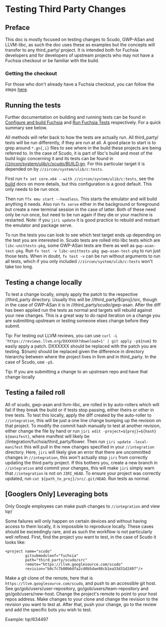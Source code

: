 <!--
    (C) Copyright 2023 The Fuchsia Authors. All rights reserved.
    Use of this source code is governed by a BSD-style license that can be
    found in the LICENSE file.
-->

# Testing Third Party Changes

## Preface

This doc is mostly focused on testing changes to Scudo, GWP-ASan and LLVM-libc,
as such the doc uses these as examples but the concepts will transfer to any
third_party/ project. It is intended both for Fuchsia developers and for
developers of upstream projects who may not have a Fuchsia checkout or be
familiar with the build.

### Getting the checkout

For those who don't already have a Fuchsia checkout, you can follow the steps
[here](/docs/get-started/get_fuchsia_source.md).

## Running the tests

Further documentation on building and running tests can be found in
[Configure and build Fuchsia](/docs/get-started/build_fuchsia.md) and
[Run Fuchsia Tests](/docs/development/testing/run_fuchsia_tests.md) respectively.
For a quick summary see below.

All methods will refer back to how the tests are actually run. All third_party/
tests will be run differently, if they are run at all. A good place to start
is to grep around `*.gn{,i}` files to see where in the build these projects are
being referred to. In the case of Scudo, it is part of libc's build and most
of the build logic concerning it and its tests can be found in
[//zircon/system/ulib/c/scudo/BUILD.gn](/zircon/system/ulib/c/scudo/BUILD.gn).
For this particular target it is depended on by `//zircon/system/ulib/c:tests`.

First run `fx set core.x64 --with //zircon/system/ulib/c:tests`, see the
[build](/docs/get-started/build_fuchsia.md) docs on more details, but this
configuration is a good default. This only needs to be run once.

Then run `ffx emu start --headless`. This starts the emulator and will build
anything it needs. Also run `fx serve` either in the background or foreground
but create a new terminal session in the case of latter. Both of these need
only be run once, but need to be run again if they die or your machine is
restarted. Note: if you `jiri update` it is good practice to rebuild and
restsart the emulator and package serve.

To run the tests you can look to see which test target ends up depending on
the test you are interested in. Scudo tests are rolled into libc tests which
are `libc-unittests-pkg`, some GWP-ASan tests are there as well as
`gwp-asan-test-pkg`. Run `fx test -v libc-unittests-pkg gwp-asan-test-pkg` to run just those tests.
When in doubt, `fx test -v` can be run without arguments to run all tests, which
if you only included `//zircon/system/ulib/c:tests` won't take too long.

## Testing a change locally

To test a change locally, simply apply the patch to the respective //third_party
directory. Usually this will be //third_party/${proj}/src, though in the case
of GWP-ASan it is in //third_party/scudo/gwp-asan. After the diff has been
applied run the tests as normal and targets will rebuild against your new
changes. This is a great way to do rapid iteration on a change you are
submitting upstream or testing someone elses change before they submit.

Tip: For testing out LLVM reviews, you can use
`curl -L 'https://reviews.llvm.org/DXXXXXX?download=1' | git apply -p${num}`
to easily apply a patch. DXXXXXX should be replaced with the patch you are
testing. ${num} should be replaced given the difference in directory hierarchy
between where the project lives in llvm and in third_party. In the case of
Scudo, use `-p5`.

Tip: If you are submitting a change to an upstream repo and have that change
locally

## Testing a failed roll

All of scudo, gwp-asan and llvm-libc, are rolled in by auto-rollers which will
fail if they break the build or if tests stop passing, either theirs or other
in tree tests. To test this locally, apply the diff created by the auto-roller
to `//integration`, this will be just a one line change bumping up the revision
on that project. To modify the commit hash manually to test at another
revision, either change the file by hand or run
`jiri edit -project=${proj}=${hash} ${manifest}`, where manifest will likely be
//integration/fuchsia/third_party/flower. Then run `jiri update -local-manifest`
this will pull in the new changes specified in your `//integration` directory.
Here, `jiri` will likely give an error that there are uncommitted changes in
`//integration`, this won't actually stop `jiri` from correctly updating the
third party project. If this bothers you, create a new branch in `//integration`
and commit your changes, this will make `jiri` simply warn that `//integration`
is not on `JIRI_HEAD`. To ensure your project was correctly updated, run
`cat ${path_to_proj}/src/.git/HEAD`. Run tests as normal.

## \[Googlers Only\] Leveraging bots

Only Google employees can make push changes to `//integration` and view tqr/

Some failures will only happen on certain devices and without having access to
them locally, it is impossible to reproduce locally. These cases should be
exceedingly rare, and as such the workflow is not particularly well refined.
First, find the project you want to test, in the case of Scudo it looks like:
```
<project name="scudo"
         gitsubmoduleof="fuchsia"
         path="third_party/scudo/src"
         remote="https://llvm.googlesource.com/scudo"
         revision="b0c7c7b80b6dfa2cd0b5dae98cb1ea33d31d2497"/>
```
Make a git clone of the remote, here that is
`https://llvm.googlesource.com/scudo`, and push to an accessible git
host. See go/gob/users/user-repository, go/gob/users/team-repository and go/gob/users/new-host. Change the project's remote to point to your
host repos address. Make changes to your clone and change the revision to the
revision you want to test at.
After that, push your change, go to the review and add the specific bots you wish to test.

Example: tqr/634497
